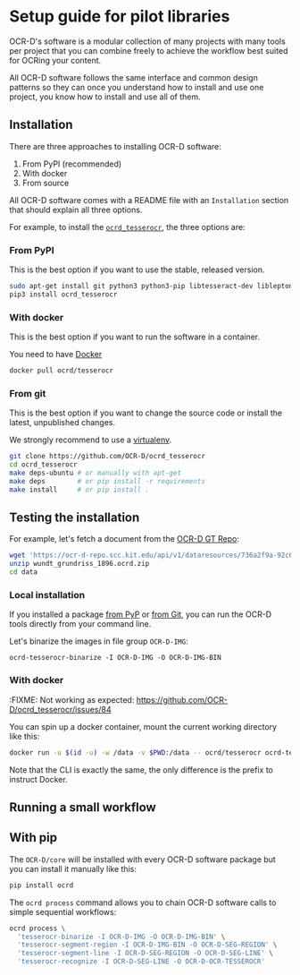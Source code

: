 # Setup guide for pilot libraries

OCR-D's software is a modular collection of many projects with many tools per
project that you can combine freely to achieve the workflow best suited for
OCRing your content.

All OCR-D software follows the same interface and common design patterns so
they can once you understand how to install and use one project, you know
how to install and use all of them.

## Installation

There are three approaches to installing OCR-D software:

  1) From PyPI (recommended)
  2) With docker
  3) From source

All OCR-D software comes with a README file with an `Installation` section that
should explain all three options.

For example, to install the
[`ocrd_tesserocr`](https://github.com/OCR-D/ocrd_tesserocr), the three options
are:

### From PyPI

This is the best option if you want to use the stable, released version.

```sh
sudo apt-get install git python3 python3-pip libtesseract-dev libleptonica-dev tesseract-ocr-eng tesseract-ocr wget
pip3 install ocrd_tesserocr
```

### With docker

This is the best option if you want to run the software in a container.

You need to have [Docker](https://docs.docker.com/install/linux/docker-ce/ubuntu/)

```sh
docker pull ocrd/tesserocr
```

### From git 

This is the best option if you want to change the source code or install the latest, unpublished changes.

We strongly recommend to use a [virtualenv](https://virtualenv.pypa.io/en/stable/userguide/).

```sh
git clone https://github.com/OCR-D/ocrd_tesserocr
cd ocrd_tesserocr
make deps-ubuntu # or manually with apt-get
make deps        # or pip install -r requirements
make install     # or pip install .
```

## Testing the installation

For example, let's fetch a document from the [OCR-D GT Repo](https://ocr-d-repo.scc.kit.edu/api/v1/metastore/bagit/):

```sh
wget 'https://ocr-d-repo.scc.kit.edu/api/v1/dataresources/736a2f9a-92c6-4fe3-a457-edfa3eab1fe3/data/wundt_grundriss_1896.ocrd.zip'
unzip wundt_grundriss_1896.ocrd.zip
cd data
```

### Local installation

If you installed a package [from PyP](#from-pypi) or [from Git](#from-git), you
can run the OCR-D tools directly from your command line.

Let's binarize the images in file group `OCR-D-IMG`:

```
ocrd-tesserocr-binarize -I OCR-D-IMG -O OCR-D-IMG-BIN
```

### With docker

:FIXME: Not working as expected: https://github.com/OCR-D/ocrd_tesserocr/issues/84

You can spin up a docker container, mount the current working directory like this:


```sh
docker run -u $(id -u) -w /data -v $PWD:/data -- ocrd/tesserocr ocrd-tesserocr-binarize -I OCR-D-IMG -O OCR-D-IMG-BIN-DOCKER
```

Note that the CLI is exactly the same, the only difference is the prefix to instruct Docker.

## Running a small workflow

## With pip

The `OCR-D/core` will be installed with every OCR-D software package but you can install it manually like this:

```sh
pip install ocrd
```

The `ocrd process` command allows you to chain OCR-D software calls to simple sequential workflows:

```sh
ocrd process \
  'tesserocr-binarize -I OCR-D-IMG -O OCR-D-IMG-BIN' \
  'tesserocr-segment-region -I OCR-D-IMG-BIN -O OCR-D-SEG-REGION' \
  'tesserocr-segment-line -I OCR-D-SEG-REGION -O OCR-D-SEG-LINE' \
  'tesserocr-recognize -I OCR-D-SEG-LINE -O OCR-D-OCR-TESSEROCR' 
```
